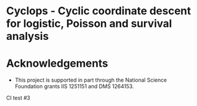 Cyclops - Cyclic coordinate descent for logistic, Poisson and survival analysis 
========================


# Acknowledgements
- This project is supported in part through the National Science Foundation grants IIS 1251151 and DMS 1264153.

CI test #3
